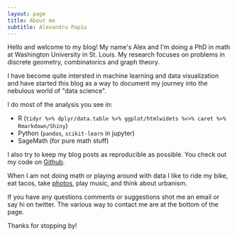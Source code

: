 ```yaml
---
layout: page
title: About me
subtitle: Alexandru Papiu
---
```


Hello and welcome to my blog! My name's Alex and I'm doing a PhD in math at Washington University in St. Louis. My research focuses on problems in discrete geometry, combinatorics and graph theory. 

I have become quite intersted in machine learning and data visualization and have started this blog as a way to document my journey into the nebulous world of "data science". 

I do most of the analysis you see in:    
- R (`tidyr %>% dplyr/data.table %>% ggplot/htmlwidets %<>% caret %>% Rmarkdown/Shiny`) 
- Python (`pandas`, `scikit-learn` in jupyter)
- SageMath (for pure math stuff)

I also try to keep my blog posts as reproducible as possible. You check out my code on [Github](https://github.com/apapiu?tab=repositories).

When I am not doing math or playing around with data I like to ride my bike, eat tacos, take [photos](http://alexpapiu.tumblr.com), play music, and think about urbanism.

If you have any questions comments or suggestions shot me an email or say hi on twitter. The various way to contact me are at the bottom of the page. 

Thanks for stopping by!
